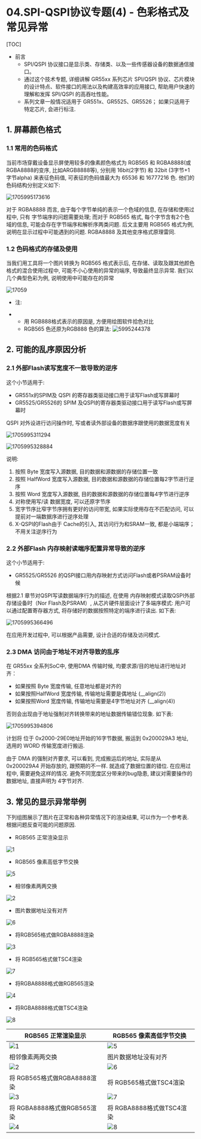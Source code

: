 # 04.SPI-QSPI协议专题(4) - 色彩格式及常见异常

[TOC]

- 前言
  - SPI/QSPI 协议接口是显示类、存储类、以及一些传感器设备的数据通信接口。 
  - 通过这个技术专题, 详细讲解 GR55xx 系列芯片 SPI/QSPI 协议、芯片模块的设计特点、软件接口的用法以及构建高效率的应用接口, 帮助用户快速的理解和发挥 SPI/QSPI 的高吞吐性能。
  - 系列文章一般情况适用于 GR551x、GR5525、GR5526； 如果只适用于特定芯片, 会进行标注. 

 

## 1. 屏幕颜色格式

### 1.1 常用的色码格式

当前市场穿戴设备显示屏使用较多的像素颜色格式为 RGB565 和 RGBA8888(或 RGBA8888的变序, 比如ARGB8888等), 分别用 16bit(2字节) 和 32bit (3字节+1字节alpha) 来表征色码值, 可表征的色码值最大为 65536 和 16777216 色. 他们的色码结构分别定义如下:

 ![1705995173616](../../../_images/1705995173616.png) 

对于 RGBA8888 而言, 由于每个字节单纯的表示一个色域的信息, 在存储和使用过程中, 只有 字节端序的问题需要处理; 而对于 RGB565 格式, 每个字节含有2个色域的信息, 可能会存在字节端序和解析序两类问题.  后文主要用 RGB565 格式为例, 说明在显示过程中可能遇到的问题. RGBA8888 及其他变序格式原理雷同.

 

### 1.2 色码格式的存储及使用

 

当我们用工具将一个图片转换为 RGB565 格式表示后, 在存储、读取及跟其他颜色格式的混合使用过程中, 可能不小心使用的异常的端序, 导致最终显示异常. 我们以几个典型色彩为例, 说明使用中可能存在的异常

 ![17059](../../../_images/1705995220235.png)

- 注: 

- - 用 RGB888格式表示的原因是, 方便用绘图软件拾色对比
  - RGB565 色还原为RGB888 色的算法: 
 ![5995244378](../../../_images/1705995244378.png)

 

 

## 2. 可能的乱序原因分析 

### 2.1 外部Flash读写宽度不一致导致的逆序

这个小节适用于:

- GR551x的SPIM及 QSPI 的寄存器类驱动接口用于读写Flash或写屏幕时
- GR5525/GR5526的 SPIM 及QSPI的寄存器类驱动接口用于读写Flash或写屏幕时

 

QSPI 对外设进行访问操作时, 写或者读外部设备的数据序跟使用的数据宽度有关

 ![1705995311294](../../../_images/1705995311294.png)

![1705995328884](../../../_images/1705995328884.png)

说明:

1. 按照 Byte 宽度写入源数据, 目的数据和源数据的存储位置一致
2. 按照 HalfWord 宽度写入源数据, 目的数据和源数据的存储位置每2字节进行逆序
3. 按照 Word 宽度写入源数据, 目的数据和源数据的存储位置每4字节进行逆序 
4. 对称使用写/读 数据宽度, 可以还原字节序
5. 宽字节序比窄字节序拥有更好的访问带宽, 如果实际使用存在不匹配访问, 可以提前对一端数据序进行逆序处理
6. X-QSPI的Flash由于 Cache的引入, 其访问行为和SRAM一致, 都是小端端序； 不用关注逆序行为

 

 ### 2.2 外部Flash 内存映射读端序配置异常导致的逆序

这个小节适用于:

- GR5525/GR5526 的QSPI接口用内存映射方式访问Flash或者PSRAM设备时候

根据2.1 章节对QSPI写读数据端序行为的描述, 在使用 内存映射模式读取QSPI外部存储设备时（Nor Flash及PSRAM）, 从芯片硬件层面设计了多端序模式: 用户可以通过配置寄存器方式, 将存储好的数据按照特定的端序进行读出. 如下表:

 ![1705995366496](../../../_images/1705995366496.png)



在应用开发过程中, 可以根据产品需要, 设计合适的存储及访问模式.

  

### 2.3 DMA 访问由于地址不对齐导致的乱序

在 GR55xx 全系列SoC中, 使用DMA 传输时候, 均要求源/目的地址进行地址对齐：

- 如果按照 Byte 宽度传输, 任意地址都是对齐的
- 如果按照HalfWord 宽度传输, 传输地址需要是偶地址 (__align(2))
- 如果按照Word 宽度传输, 传输地址需要是4字节地址对齐 (__align(4))

 否则会出现由于地址强制对齐转换带来的地址数据传输错位现象. 如下表:

 ![1705995394806](../../../_images/1705995394806.png)



计划将 位于 0x2000-29E0地址开始的16字节数据, 搬运到 0x200029A3 地址, 选用的 WORD 传输宽度进行搬运.

由于 DMA 的强制对齐要求, 可以看到, 完成搬运后的地址, 实际是从 0x200029A4 开始存放的, 跟预期的不一样. 就造成了数据位置的错位. 在应用过程中, 需要避免这样的情况. 避免不同宽度区分带来的bug隐患, 建议对需要操作的数据地址, 直接声明为 4字节对齐. 

 

## 3. 常见的显示异常举例 

下列组图展示了图片在正常和各种异常情况下的渲染结果, 可以作为一个参考表. 根据问题反查可能的问题原因.

- RGB565 正常渲染显示 

![1](../../../_images/clip_image013.png) 

- RGB565 像素高低字节交换

![5](../../../_images/clip_image014.png) 

- 相邻像素两两交换

![2](../../../_images/clip_image015.png) 

- 图片数据地址没有对齐

![6](../../../_images/clip_image016.png) 


- 将RGB565格式做RGBA8888渲染

![3](../../../_images/clip_image017.png) 

- 将 RGB565格式做TSC4渲染

![7](../../../_images/clip_image018.png) 

- 将RGBA8888格式做RGB565渲染

![4](../../../_images/clip_image019.png) 

- 将RGBA8888格式做TSC4渲染

![8](../../../_images/clip_image020.png) 

| RGB565 正常渲染显示                                          | RGB565 像素高低字节交换                                      |
| ------------------------------------------------------------ | ------------------------------------------------------------ |
| ![1](../../../_images/clip_image013.png) | ![5](../../../_images/clip_image014.png) |
| 相邻像素两两交换                                             | 图片数据地址没有对齐                                         |
| ![2](../../../_images/clip_image015.png) | ![6](../../../_images/clip_image016.png) |
| 将 RGB565格式做RGBA8888渲染                                  | 将 RGB565格式做TSC4渲染                                      |
| ![3](../../../_images/clip_image017.png) | ![7](../../../_images/clip_image018.png) |
| 将 RGBA8888格式做RGB565渲染                                  | 将 RGBA8888格式做TSC4渲染                                    |
| ![4](../../../_images/clip_image019.png) | ![8](../../../_images/clip_image020.png) |